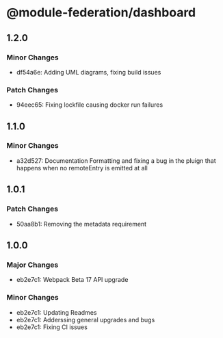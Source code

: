 # @module-federation/dashboard

## 1.2.0

### Minor Changes

- df54a6e: Adding UML diagrams, fixing build issues

### Patch Changes

- 94eec65: Fixing lockfile causing docker run failures

## 1.1.0

### Minor Changes

- a32d527: Documentation Formatting and fixing a bug in the pluign that happens when no remoteEntry is emitted at all

## 1.0.1

### Patch Changes

- 50aa8b1: Removing the metadata requirement

## 1.0.0

### Major Changes

- eb2e7c1: Webpack Beta 17 API upgrade

### Minor Changes

- eb2e7c1: Updating Readmes
- eb2e7c1: Adderssing general upgrades and bugs
- eb2e7c1: Fixing CI issues
